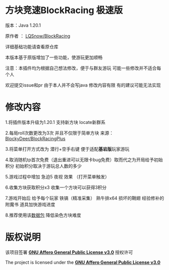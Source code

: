 # 方块竞速BlockRacing 极速版

版本：Java 1.20.1

原作者 ： [LQSnow/BlockRacing](https://github.com/LQSnow/BlockRacing)

详细基础功能请查看原仓库

本版本基于原版增加了一些功能，使游玩更加顺畅

注意：本插件均为根据自己想法修改，便于与群友游玩 可能一些修改并不适合每个人

欢迎提交issue和pr 由于本人并不会写java 修改内容有限 有的建议可能无法实现

# 修改内容
1.将插件版本升级为1.20.1 支持新方块 locate新群系

2.每局roll次数更改为3次 并且不仅限于简单方块 来源：[BlockyDeer/BlockRacingPlus](https://github.com/BlockyDeer/BlockRacingPlus)

3.将菜单打开方式改为 潜行+空手右键 便于适配**基岩版**玩家游玩

4.取消随机tp首次免费（退出重进可以无限卡bug免费）取而代之为开局给予初始积分 初始积分取决于游玩总人数的多少

5.游戏过程中增加 急迫5 夜视 效果 （打开菜单触发）

6.收集方块获取积分x3 收集一个方块可以获得3积分

7.游戏开始后 给予每个玩家 铁镐（精准采集） 熟牛排x64  损坏的鞘翅  经验修补的附魔书 道具加快游戏进度

8.推荐使用该[数据包](https://www.bilibili.com/video/BV1wj41117ke/) 降低染色方块难度
# 版权说明

该项目签署 [**GNU Affero General Public License v3.0**](https://github.com/LQSnow/BlockRacing/blob/main/LICENSE) 授权许可

The project is licensed under the [**GNU Affero General Public License v3.0**](https://github.com/LQSnow/BlockRacing/blob/main/LICENSE)
